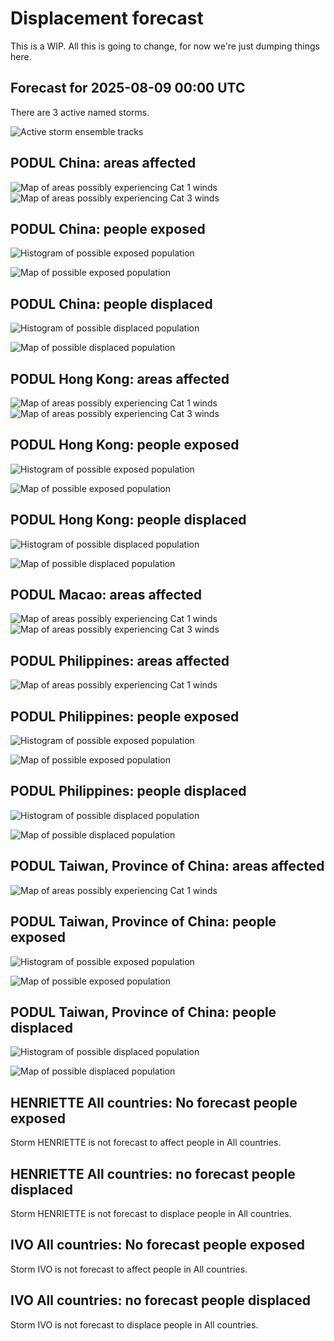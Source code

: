 # Displacement forecast

This is a WIP. All this is going to change, for now we're just dumping things here.
## Forecast for 2025-08-09 00:00 UTC

There are 3 active named storms.

![Active storm ensemble tracks](ECMWF_TC_tracks_20250809000000.png)

## PODUL China: areas affected

![Map of areas possibly experiencing Cat 1 winds](impact-map_TC_ECMWF_ens_PODUL_2025-08-09_00UTC_CHN_cat1.png)
![Map of areas possibly experiencing Cat 3 winds](impact-map_TC_ECMWF_ens_PODUL_2025-08-09_00UTC_CHN_cat3.png)


## PODUL China: people exposed

![Histogram of possible exposed population](impact-histogram_TC_ECMWF_ens_PODUL_2025-08-09_00UTC_CHN_exposed.png)

![Map of possible exposed population](impact-map_TC_ECMWF_ens_PODUL_2025-08-09_00UTC_CHN_exposed.png)

## PODUL China: people displaced

![Histogram of possible displaced population](impact-histogram_TC_ECMWF_ens_PODUL_2025-08-09_00UTC_CHN_displaced.png)

![Map of possible displaced population](impact-map_TC_ECMWF_ens_PODUL_2025-08-09_00UTC_CHN_displaced.png)

## PODUL Hong Kong: areas affected

![Map of areas possibly experiencing Cat 1 winds](impact-map_TC_ECMWF_ens_PODUL_2025-08-09_00UTC_HKG_cat1.png)
![Map of areas possibly experiencing Cat 3 winds](impact-map_TC_ECMWF_ens_PODUL_2025-08-09_00UTC_HKG_cat3.png)


## PODUL Hong Kong: people exposed

![Histogram of possible exposed population](impact-histogram_TC_ECMWF_ens_PODUL_2025-08-09_00UTC_HKG_exposed.png)

![Map of possible exposed population](impact-map_TC_ECMWF_ens_PODUL_2025-08-09_00UTC_HKG_exposed.png)

## PODUL Hong Kong: people displaced

![Histogram of possible displaced population](impact-histogram_TC_ECMWF_ens_PODUL_2025-08-09_00UTC_HKG_displaced.png)

![Map of possible displaced population](impact-map_TC_ECMWF_ens_PODUL_2025-08-09_00UTC_HKG_displaced.png)

## PODUL Macao: areas affected

![Map of areas possibly experiencing Cat 1 winds](impact-map_TC_ECMWF_ens_PODUL_2025-08-09_00UTC_MAC_cat1.png)
![Map of areas possibly experiencing Cat 3 winds](impact-map_TC_ECMWF_ens_PODUL_2025-08-09_00UTC_MAC_cat3.png)


## PODUL Philippines: areas affected

![Map of areas possibly experiencing Cat 1 winds](impact-map_TC_ECMWF_ens_PODUL_2025-08-09_00UTC_PHL_cat1.png)
## PODUL Philippines: people exposed

![Histogram of possible exposed population](impact-histogram_TC_ECMWF_ens_PODUL_2025-08-09_00UTC_PHL_exposed.png)

![Map of possible exposed population](impact-map_TC_ECMWF_ens_PODUL_2025-08-09_00UTC_PHL_exposed.png)

## PODUL Philippines: people displaced

![Histogram of possible displaced population](impact-histogram_TC_ECMWF_ens_PODUL_2025-08-09_00UTC_PHL_displaced.png)

![Map of possible displaced population](impact-map_TC_ECMWF_ens_PODUL_2025-08-09_00UTC_PHL_displaced.png)

## PODUL Taiwan, Province of China: areas affected

![Map of areas possibly experiencing Cat 1 winds](impact-map_TC_ECMWF_ens_PODUL_2025-08-09_00UTC_TWN_cat1.png)
## PODUL Taiwan, Province of China: people exposed

![Histogram of possible exposed population](impact-histogram_TC_ECMWF_ens_PODUL_2025-08-09_00UTC_TWN_exposed.png)

![Map of possible exposed population](impact-map_TC_ECMWF_ens_PODUL_2025-08-09_00UTC_TWN_exposed.png)

## PODUL Taiwan, Province of China: people displaced

![Histogram of possible displaced population](impact-histogram_TC_ECMWF_ens_PODUL_2025-08-09_00UTC_TWN_displaced.png)

![Map of possible displaced population](impact-map_TC_ECMWF_ens_PODUL_2025-08-09_00UTC_TWN_displaced.png)

## HENRIETTE All countries: No forecast people exposed

Storm HENRIETTE is not forecast to affect people in All countries.

## HENRIETTE All countries: no forecast people displaced

Storm HENRIETTE is not forecast to displace people in All countries.

## IVO All countries: No forecast people exposed

Storm IVO is not forecast to affect people in All countries.

## IVO All countries: no forecast people displaced

Storm IVO is not forecast to displace people in All countries.

